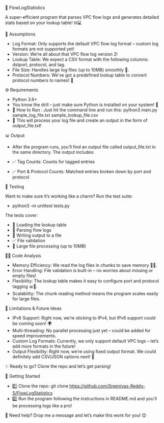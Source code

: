 🚀 FlowLogStatistics

A super-efficient program that parses VPC flow logs and generates detailed stats based on your lookup table! 🌐💻

🌟 Assumptions

- Log Format: Only supports the default VPC flow log format – custom log formats are not supported yet!
- Version: We’re all about that VPC flow log version 2!
- Lookup Table: We expect a CSV format with the following columns: dstport, protocol, and tag.
- File Size: Handles large log files (up to 10MB) smoothly 🚀.
- Protocol Numbers: We’ve got a predefined lookup table to convert protocol numbers to names! 🔄

⚙️ Requirements

- Python 3.6+
- You know the drill – just make sure Python is installed on your system! 🐍
- 🏃 How to Run : Just hit the command line and run this: python3 main.py sample_log_file.txt sample_lookup_file.csv
- 🎯 This will process your log file and create an output in the form of output_file.txt!

📊 Output 

- After the program runs, you’ll find an output file called output_file.txt in the same directory. The output includes:

- ✅ Tag Counts: Counts for tagged entries
- ✅ Port & Protocol Counts: Matched entries broken down by port and protocol

🧪 Testing

Want to make sure it’s working like a charm? Run the test suite:

- python3 -m unittest tests.py

The tests cover:

- 🔄 Loading the lookup table
- 📝 Parsing flow logs
- 📂 Writing output to a file
- ✅ File validation
- 🚀 Large file processing (up to 10MB)

🧑‍💻 Code Analysis

- Memory Efficiency: We read the log files in chunks to save memory 🧠💾.
- Error Handling: File validation is built-in – no worries about missing or empty files!
- Flexibility: The lookup table makes it easy to configure port and protocol tagging 📊🔧.
- Scalability: The chunk reading method means the program scales easily for large files.

🚧 Limitations & Future Ideas

- IPv6 Support: Right now, we’re sticking to IPv4, but IPv6 support could be coming soon! 🌍
- Multi-threading: No parallel processing just yet – could be added for speed improvements.
- Custom Log Formats: Currently, we only support default VPC logs – let’s add more formats in the future!
- Output Flexibility: Right now, we’re using fixed output format. We could definitely add CSV/JSON options next! 🔄

✨ Ready to go? Clone the repo and let’s get parsing!

🚀 Getting Started

- 1️⃣ Clone the repo: git clone https://github.com/Sreenivas-Reddy-S/FlowLogStatistics
- 2️⃣ Run the program following the instructions in README.md and you'll be processing logs like a pro!

💬 Need help? Drop me a message and let’s make this work for you! 😊
